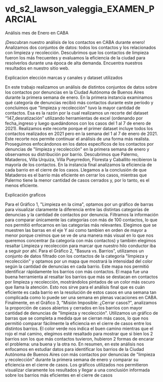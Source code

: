 # vd_s2_lawson_valeggia_EXAMEN_PARCIAL

Análisis mes de Enero en CABA

¡Descubran nuestro análisis de los contactos en CABA durante enero! 
Analizamos dos conjuntos de datos: todos los contactos y los relacionados con limpieza y recolección.  Descubrimos que los contactos de limpieza fueron los más frecuentes y evaluamos la eficiencia de la ciudad para resolverlos durante una época de alta demanda. Encuentra nuestros resultados en nuestro sitio web.

Explicacion elección marcas y canales  y dataset utilizados

  En este trabajo realizamos un análisis de distintos conjuntos de datos sobre los contactos por denuncias en la Ciudad Autónoma de Buenos Aires durante la primera semana de enero. 
  En la primera instancia examinamos qué categoría de denuncias recibió más contactos durante este período y concluimos que "limpieza y recolección" tuvo la mayor cantidad de contactos. 
  Esa es la razón por la cual realizamos un recorte del dataset “147_desratización” utilizando herramientas de excel (ordenando por fecha_ingreso y luego quedándonos con los casos del 1 al 7 de enero de 2021). Realizamos este recorte porque el primer dataset incluye todos los contactos realizados en 2021 pero en la semana del 1 al 7 de enero de 2021. Este recorte nos permite continuar el análisis de una forma más realista.
  Proseguimos enfocándonos en los datos específicos de los contactos por denuncias de "limpieza y recolección" en la primera semana de enero y observamos su distribución por barrio. Descubrimos que Palermo, Mataderos, Villa Urquiza, Villa Pueyrredon, Floresta y Caballito recibieron la mayoría de los contactos.
  En la instancia final analizamos la eficiencia de cada barrio en el cierre de los casos. Llegamos a la conclusión de que Mataderos es el barrio más eficiente en cerrar los casos, mientras que Palermo tiene la menor cantidad de casos cerrados y, por lo tanto, es el menos eficiente.

Explicación graficos 

  Para el Gráfico 1, "Limpieza en la cima", optamos por un gráfico de barras para visualizar claramente la diferencia entre las distintas categorías de denuncias y la cantidad de contactos por denuncia. Filtramos la información para comparar únicamente las categorías con más de 100 contactos, lo que nos permitió enfocarnos en las categorías más relevantes. Elegimos que se muestren las barras en el eje Y asi como tambien en orden de mayor a menor porque creímos que se ve de una manera más visual en lo que nos queremos concentrar (la categoría con más contactos) y también elegimos resaltar Limpieza y recolección para marcar que nuestro hilo conductor iba a seguir por ahí.
  Para el Gráfico 2, "Basura vs. Barrios", utilizamos un conjunto de datos filtrado con los contactos de la categoría "limpieza y recolección" y optamos por un mapa que mostrará la intensidad del color según la cantidad de denuncias en cada barrio. Este mapa nos permitió identificar rápidamente los barrios con más contactos. El mapa fue una buena herramienta al resaltar los barrios que más se destacan en contactos por limpieza y recolección, mostrándolos pintados de un color más oscuro que llama la atención. Esto nos sirve para el análisis final que es cuán eficiente es cada barrio en la resolución de estos casos en una semana tan complicada como lo puede ser una semana en plenas vacaciones en CABA.
  Finalmente, en el Gráfico 3, "Misión Imposible: ¿Cerrar casos?", analizamos la proporción de casos abiertos y cerrados en los barrios con mayor cantidad de denuncias de "limpieza y recolección". Utilizamos un gráfico de barras que se completa a medida que se cierran más casos, lo que nos permitió comparar fácilmente la eficiencia en el cierre de casos entre los distintos barrios. El color verde nos indica el buen camino mientras que el rojo el mal camino, elegimos esté resaltado para mostrar que si bien los 2 barrios son los que más contactos tuvieron, hubieron 2 formas de encarar el problema: una buena y la otra no.
  En resumen, en este análisis nos enfocamos en estudiar datos para identificar los barrios de la Ciudad Autónoma de Buenos Aires con más contactos por denuncias de "limpieza y recolección" durante la primera semana de enero y comparar su eficiencia en el cierre de casos. Los gráficos utilizados nos permitieron visualizar claramente los resultados y llegar a una conclusión informada sobre los barrios más eficientes en el cierre de casos
